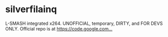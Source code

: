 # silverfilainq
L-SMASH integrated x264. UNOFFICIAL, temporary, DIRTY, and FOR DEVS ONLY. Official repo is at https://code.google.com…
